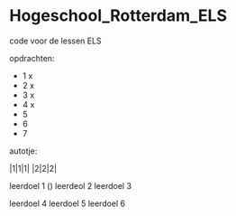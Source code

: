 # Hogeschool_Rotterdam_ELS
code voor de lessen ELS

opdrachten:
- 1 x
- 2 x
- 3 x
- 4 x
- 5
- 6
- 7

autotje:

|1|1|1|
|2|2|2|


leerdoel 1 ()
leerdeol 2
leerdoel 3

leerdoel 4
leerdoel 5
leerdoel 6
